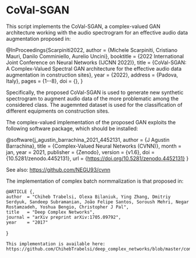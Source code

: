 # CoVal-SGAN
This script implements the CoVal-SGAN, a complex-valued GAN architecture working with the audio spectrogram for an effective audio data augmentation proposed in:

@InProceedings{Scarpiniti2022,
  author    = {Michele Scarpiniti, Cristiano Mauri, Danilo Comminiello, Aurelio Uncini},
  booktitle = {2022 International Joint Conference on Neural Networks (IJCNN 2022)},
  title     = {CoVal-SGAN: A Complex-Valued Spectral GAN architecture for the effective audio data augmentation in construction sites},
  year      = {2022},
  address   = {Padova, Italy},
  pages     = {1--8},
  doi       = {},
}

Specifically, the proposed CoVal-SGAN is used to generate new synthetic spectrogram to augment
audio data of the more problematic among the considered class. The augemnted dataset is used
for the classification of different equipments on construction sites.

The complex-valued implementation of the proposed GAN exploits the following software package,
which should be installed:

@software{j_agustin_barrachina_2021_4452131,
  author       = {J Agustin Barrachina},
  title        = {Complex-Valued Neural Networks (CVNN)},
  month        = jan,
  year         = 2021,
  publisher    = {Zenodo},
  version      = {v1.6},
  doi          = {10.5281/zenodo.4452131},
  url          = {https://doi.org/10.5281/zenodo.4452131}
}

See also: https://github.com/NEGU93/cvnn


The implementation of complex batch normmalization is that proposed in:
    
    @ARTICLE {,
    author  = "Chiheb Trabelsi, Olexa Bilaniuk, Ying Zhang, Dmitriy Serdyuk, Sandeep Subramanian, João Felipe Santos, Soroush Mehri, Negar Rostamzadeh, Yoshua Bengio, Christopher J Pal",
    title   = "Deep Complex Networks",
    journal = "arXiv preprint arXiv:1705.09792",
    year    = "2017"
}
    
    This implementation is available here:
    https://github.com/ChihebTrabelsi/deep_complex_networks/blob/master/complexnn/bn.py

